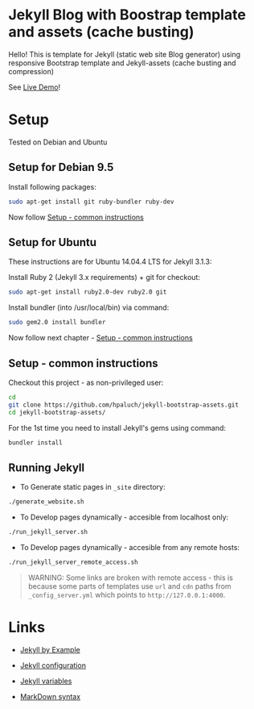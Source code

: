 # Jekyll Blog with Boostrap template and assets (cache busting)

Hello! This is template for Jekyll (static web site Blog generator)
using responsive Bootstrap template and Jekyll-assets (cache busting
and compression)

See [Live Demo](https://hpaluch.github.io/jekyll-bootstrap-assets)!


# Setup

Tested on Debian and Ubuntu

## Setup for Debian 9.5

Install following packages:

```bash
sudo apt-get install git ruby-bundler ruby-dev
```

Now follow [Setup - common instructions](#setup---common-instructions)

## Setup for Ubuntu

These instructions are for Ubuntu 14.04.4 LTS for Jekyll 3.1.3:

Install Ruby 2 (Jekyll 3.x requirements) + git for checkout:

```bash
sudo apt-get install ruby2.0-dev ruby2.0 git
```

Install bundler (into /usr/local/bin) via command:

```bash
sudo gem2.0 install bundler
```

Now follow next 
chapter - [Setup - common instructions](#setup---common-instructions)
 
## Setup - common instructions

Checkout this project - as non-privileged user:
```bash
cd
git clone https://github.com/hpaluch/jekyll-bootstrap-assets.git
cd jekyll-bootstrap-assets/
```

For the 1st time you need to install Jekyll's gems using command:

```bash
bundler install
```

## Running Jekyll

* To Generate static pages in `_site` directory:

```bash
./generate_website.sh
```

* To Develop pages dynamically - accesible from localhost only:

```bash
./run_jekyll_server.sh
```
* To Develop pages dynamically - accesible from any remote hosts:

```bash
./run_jekyll_server_remote_access.sh
```

> WARNING: Some links are broken with remote access - this is
> because some parts of templates use `url` and `cdn` paths
> from `_config_server.yml` which points to `http://127.0.0.1:4000`.

# Links

*	[Jekyll by Example](http://www.andrewmunsell.com/tutorials/jekyll-by-example/index.html)

*	[Jekyll configuration](http://jekyllrb.com/docs/configuration/)

*	[Jekyll variables](http://jekyllrb.com/docs/variables/)

*	[MarkDown syntax](http://daringfireball.net/projects/markdown/syntax)

